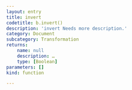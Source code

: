 ```yaml
---
layout: entry
title: invert
codetitle: b.invert()
description: 'invert Needs more description.'
category: Document
subcategory: Transformation
returns:
    name: null
    description: …
    type: [Boolean]
parameters: []
kind: function

---
```

